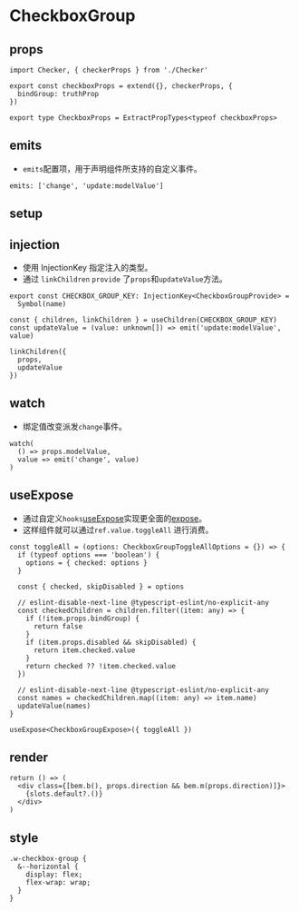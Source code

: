# CheckboxGroup

## props
```
import Checker, { checkerProps } from './Checker'

export const checkboxProps = extend({}, checkerProps, {
  bindGroup: truthProp
})

export type CheckboxProps = ExtractPropTypes<typeof checkboxProps>
```
## emits
- `emits`配置项，用于声明组件所支持的自定义事件。
```
emits: ['change', 'update:modelValue']
```

## setup

## injection
- 使用 InjectionKey 指定注入的类型。
- 通过 `linkChildren` `provide` 了`props`和`updateValue`方法。
```
export const CHECKBOX_GROUP_KEY: InjectionKey<CheckboxGroupProvide> =
  Symbol(name)

const { children, linkChildren } = useChildren(CHECKBOX_GROUP_KEY)
const updateValue = (value: unknown[]) => emit('update:modelValue', value)

linkChildren({
  props,
  updateValue
})
```

## watch
- 绑定值改变派发`change`事件。
```
watch(
  () => props.modelValue,
  value => emit('change', value)
)
```

## useExpose
- 通过自定义`hooks`[useExpose](hooks.html#use-expose-ts)实现更全面的[expose](vue.html#expose)。
- 这样组件就可以通过`ref.value.toggleAll` 进行消费。
```
const toggleAll = (options: CheckboxGroupToggleAllOptions = {}) => {
  if (typeof options === 'boolean') {
    options = { checked: options }
  }

  const { checked, skipDisabled } = options

  // eslint-disable-next-line @typescript-eslint/no-explicit-any
  const checkedChildren = children.filter((item: any) => {
    if (!item.props.bindGroup) {
      return false
    }
    if (item.props.disabled && skipDisabled) {
      return item.checked.value
    }
    return checked ?? !item.checked.value
  })

  // eslint-disable-next-line @typescript-eslint/no-explicit-any
  const names = checkedChildren.map((item: any) => item.name)
  updateValue(names)
}

useExpose<CheckboxGroupExpose>({ toggleAll })
```

## render
```
return () => (
  <div class={[bem.b(), props.direction && bem.m(props.direction)]}>
    {slots.default?.()}
  </div>
)
```

## style
```
.w-checkbox-group {
  &--horizontal {
    display: flex;
    flex-wrap: wrap;
  }
}
```
